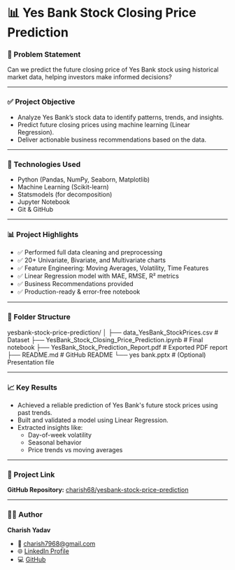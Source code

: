 # 📊 Yes Bank Stock Closing Price Prediction

### 🔎 Problem Statement
Can we predict the future closing price of Yes Bank stock using historical market data, helping investors make informed decisions?

---

### ✅ Project Objective
- Analyze Yes Bank’s stock data to identify patterns, trends, and insights.
- Predict future closing prices using machine learning (Linear Regression).
- Deliver actionable business recommendations based on the data.

---

### 🧰 Technologies Used
- Python (Pandas, NumPy, Seaborn, Matplotlib)
- Machine Learning (Scikit-learn)
- Statsmodels (for decomposition)
- Jupyter Notebook
- Git & GitHub

---

### 📊 Project Highlights
- ✅ Performed full data cleaning and preprocessing
- ✅ 20+ Univariate, Bivariate, and Multivariate charts
- ✅ Feature Engineering: Moving Averages, Volatility, Time Features
- ✅ Linear Regression model with MAE, RMSE, R² metrics
- ✅ Business Recommendations provided
- ✅ Production-ready & error-free notebook

---

### 📁 Folder Structure
yesbank-stock-price-prediction/
│
├── data_YesBank_StockPrices.csv # Dataset
├── YesBank_Stock_Closing_Price_Prediction.ipynb # Final notebook
├── YesBank_Stock_Prediction_Report.pdf # Exported PDF report
├── README.md # GitHub README
└── yes bank.pptx # (Optional) Presentation file


---

### 📈 Key Results

- Achieved a reliable prediction of Yes Bank's future stock prices using past trends.
- Built and validated a model using Linear Regression.
- Extracted insights like:
  - Day-of-week volatility
  - Seasonal behavior
  - Price trends vs moving averages

---

### 🔗 Project Link
**GitHub Repository:** [charish68/yesbank-stock-price-prediction](https://github.com/charish68/yesbank-stock-price-prediction)

---

### 🧑‍💻 Author
**Charish Yadav**

- 📧 charish7968@gmail.com  
- 🌐 [LinkedIn Profile](https://www.linkedin.com/in/charish-yadav-1558942bb/)  
- 💻 [GitHub](https://github.com/charish68)

